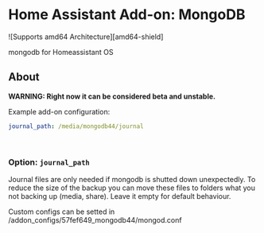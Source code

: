 # Home Assistant Add-on: MongoDB

![Supports amd64 Architecture][amd64-shield]

mongodb for Homeassistant OS

## About

**WARNING: Right now it can be considered beta and unstable.**

Example add-on configuration:

```yaml
journal_path: /media/mongodb44/journal
```

<br />

### Option: `journal_path`

Journal files are only needed if mongodb is shutted down unexpectedly. To reduce the size of the backup you can move these files to folders what you not backing up (media, share).
Leave it empty for default behaviour.


Custom configs can be setted in /addon_configs/57fef649_mongodb44/mongod.conf

